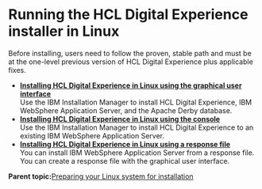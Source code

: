 # Running the HCL Digital Experience installer in Linux

Before installing, users need to follow the proven, stable path and must be at the one-level previous version of HCL Digital Experience plus applicable fixes.

-   **[Installing HCL Digital Experience in Linux using the graphical user interface](../install/inst_gui-linux.md)**  
Use the IBM Installation Manager to install HCL Digital Experience, IBM WebSphere Application Server, and the Apache Derby database.
-   **[Installing HCL Digital Experience in Linux using the console](../install/inst_console-linux.md)**  
Use the IBM Installation Manager to install HCL Digital Experience to an existing IBM WebSphere Application Server.
-   **[Installing HCL Digital Experience in Linux using a response file](../install/inst_silent-linux.md)**  
You can install IBM WebSphere Application Server from a response file. You can create a response file with the graphical user interface.

**Parent topic:**[Preparing your Linux system for installation](../install/installingwp95-linux.md)

